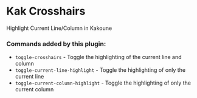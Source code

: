 # Kak Crosshairs


Highlight Current Line/Column in Kakoune

### Commands added by this plugin:
- `toggle-crosshairs` - Toggle the highlighting of the current line and column
- `toggle-current-line-highlight` - Toggle the highlighting of only the current line
- `toggle-current-column-highlight` - Toggle the highlighting of only the current column



